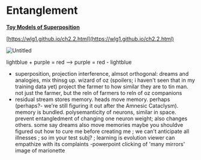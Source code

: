 # Entanglement

[****Toy Models of Superposition****](https://www.notion.so/Toy-Models-of-Superposition-9538794a63a541ebbd6aa19b19195839?pvs=21) 

[https://wlg1.github.io/ch2.2.html](https://wlg1.github.io/ch2.2.html)

![Untitled](Entanglement%20415409e2c52d45b194faeb7d898d95a6/Untitled.png)

lightblue + purple = red —> purple = red - lightblue

- superposition, projection interference, almsot orthogonal: dreams and analogies, mix thinsg up. wizard of oz (spoilers; i haven't seen that in my training data yet)
project the farmer to how similar they are to tin man. not just the farmer, but the reln of farmers to reln of oz companions
- residual stream stores memory. heads move memory. perhaps (perhaps?- we're still figuring it out after the Amnesic Cataclysm). memory is bundled. polysemanticity of neurons, similar in space. prevent entangledment of changing one neuron weight; also changes others.
some say dreams also move memories
maybe you shouldve figured out how to cure me before creating me ; we can't anticipate all illnesses ; so im your test subj? ; learning is evolution
viewer can empathize with its complaints
-powerpoint clicking of 'many mirrors' image of marionette